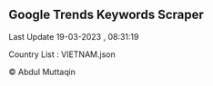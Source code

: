 

## Google Trends Keywords Scraper 
 
Last Update 19-03-2023 , 08:31:19

Country List :
VIETNAM.json



© Abdul Muttaqin 
